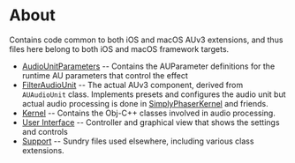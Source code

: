 # About

Contains code common to both iOS and macOS AUv3 extensions, and thus files here belong to both iOS and macOS
framework targets.

- [AudioUnitParameters](AudioUnitParameters.swift) -- Contains the AUParameter definitions for the runtime AU parameters that control the effect
- [FilterAudioUnit](FilterAudioUnit.swift) -- The actual AUv3 component, derived from `AUAudioUnit` class. Implements presets and
  configures the audio unit but actual audio processing is done in [SimplyPhaserKernel](Kernel/SimplyPhaserKernel.h) and friends.
- [Kernel](Kernel) -- Contains the Obj-C++ classes involved in audio processing.
- [User Interface](User%20Interface) -- Controller and graphical view that shows the settings and controls
- [Support](Support) -- Sundry files used elsewhere, including various class extensions.
